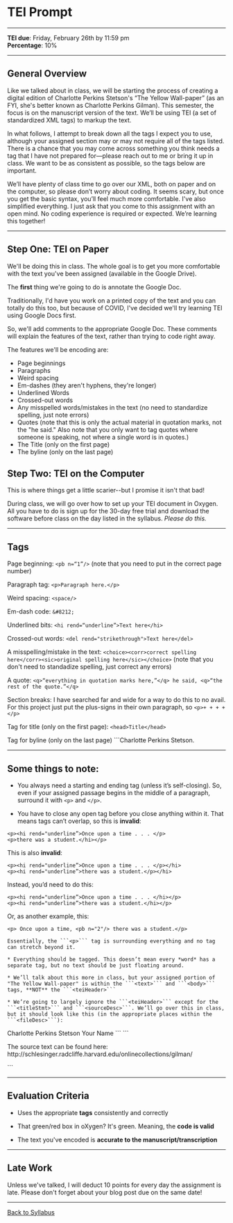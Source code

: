# TEI Prompt

_____

**TEI due**: Friday, February 26th by 11:59 pm <br />
**Percentage**: 10%

_____

## General Overview

Like we talked about in class, we will be starting the process of creating a digital edition of Charlotte Perkins Stetson's “The Yellow Wall-paper” (as an FYI, she's better known as Charlotte Perkins Gilman). This semester, the focus is on the manuscript version of the text. We’ll be using TEI (a set of standardized XML tags) to markup the text. 

In what follows, I attempt to break down all the tags I expect you to use, although your assigned section may or may not require all of the tags listed. There is a chance that you may come across something you think needs a tag that I have not prepared for—please reach out to me or bring it up in class. We want to be as consistent as possible, so the tags below are important. 

We’ll have plenty of class time to go over our XML, both on paper and on the computer, so please don’t worry about coding. It seems scary, but once you get the basic syntax, you’ll feel much more comfortable. I've also simplified everything. I just ask that you come to this assignment with an open mind. No coding experience is required or expected. We’re learning this together!

_____

## Step One: TEI on Paper

We'll be doing this in class. The whole goal is to get you more comfortable with the text you've been assigned (available in the Google Drive). 

The **first** thing we're going to do is annotate the Google Doc.

Traditionally, I'd have you work on a printed copy of the text and you can totally do this too, but because of COVID, I've decided we'll try learning TEI using Google Docs first.

So, we'll add comments to the appropriate Google Doc. These comments will explain the features of the text, rather than trying to code right away. 

The features we'll be encoding are:

* Page beginnings
* Paragraphs 
* Weird spacing
* Em-dashes (they aren't hyphens, they're longer)
* Underlined Words
* Crossed-out words
* Any misspelled words/mistakes in the text (no need to standardize spelling, just note errors)
* Quotes (note that this is only the actual material in quotation marks, not the "he said." Also note that you only want to tag quotes where someone is speaking, not where a single word is in quotes.)
* The Title (only on the first page)
* The byline (only on the last page)

## Step Two: TEI on the Computer

This is where things get a little scarier--but I promise it isn't that bad! 

During class, we will go over how to set up your TEI document in Oxygen. All you have to do is sign up for the 30-day free trial and download the software before class on the day listed in the syllabus. *Please do this.*

_____

## Tags

Page beginning: ```<pb n=“1”/>``` (note that you need to put in the correct page number)

Paragraph tag: ```<p>Paragraph here.</p>```

Weird spacing: ```<space/>```

Em-dash code: ```&#8212;```

Underlined bits: ```<hi rend=“underline”>Text here</hi>```

Crossed-out words: ```<del rend="strikethrough">Text here</del>```

A misspelling/mistake in the text: ```<choice><corr>correct spelling here</corr><sic>original spelling here</sic></choice>``` (note that you don't need to standadize spelling, just correct any errors)

A quote: ```<q>“everything in quotation marks here,”</q> he said, <q>“the rest of the quote.”</q>```

Section breaks: I have searched far and wide for a way to do this to no avail. For this project just put the plus-signs in their own paragraph, so ```<p>+ + + +</p>```

Tag for title (only on the first page): ```<head>Title</head>```

Tag for byline (only on the last page) ```<byline>Charlotte Perkins Stetson.</byline>

_____

## Some things to note:

* You always need a starting and ending tag (unless it’s self-closing). So, even if your assigned passage begins in the middle of a paragraph, surround it with ```<p>``` and ```</p>```.

* You have to close any open tag before you close anything within it. That means tags can’t overlap, so this is **invalid**:

```
<p><hi rend="underline”>Once upon a time . . . </p>
<p>there was a student.</hi></p>
```

This is also **invalid**:

```
<p><hi rend="underline”>Once upon a time . . . </p></hi>
<p><hi rend="underline”>there was a student.</p></hi>
```

Instead, you’d need to do this:

```
<p><hi rend="underline”>Once upon a time . . . </hi></p>
<p><hi rend="underline”>there was a student.</hi></p>
```

Or, as another example, this:

```
<p> Once upon a time, <pb n="2"/> there was a student.</p>

Essentially, the ```<p>``` tag is surrounding everything and no tag can stretch beyond it.

* Everything should be tagged. This doesn’t mean every *word* has a separate tag, but no text should be just floating around.

* We’ll talk about this more in class, but your assigned portion of "The Yellow Wall-paper" is within the ```<text>``` and ```<body>``` tags, **NOT** the ```<teiHeader>```

* We’re going to largely ignore the ```<teiHeader>``` except for the ```<titleStmt>``` and ```<sourceDesc>```. We’ll go over this in class, but it should look like this (in the appropriate places within the ```<fileDesc>```):

```
<titleStmt>
	<title>“The Yellow Wall-paper”</title>
	<author>Charlotte Perkins Stetson</author>
	<editor>Your Name</editor>
</titleStmt>
```
```
<sourceDesc>
	<p>The source text can be found here: http://schlesinger.radcliffe.harvard.edu/onlinecollections/gilman/</p>
</sourceDesc>
```

_____

## Evaluation Criteria

* Uses the appropriate **tags** consistently and correctly

* That green/red box in oXygen? It's green. Meaning, the **code is valid**

* The text you've encoded is **accurate to the manuscript/transcription**

_____

## Late Work

Unless we've talked, I will deduct 10 points for every day the assignment is late. Please don't forget about your blog post due on the same date!

_____

[Back to Syllabus](https://deanna-stover.github.io/coursesCNU/2021/engl350spring2021)

